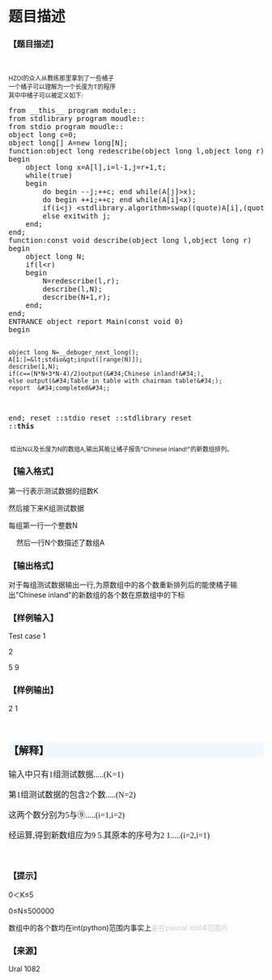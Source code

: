 # 题目描述


<h3>
【题目描述】
</h3>
<p>
<br/>
</p>
<div>
<span style="font-size:12px;">HZOI的众人从教练那里拿到了一些橘子</span> 
</div>
<div>
<span style="font-size:12px;">一个橘子可以理解为一个长度为T的程序</span> 
</div>
<div>
<span style="font-size:12px;">其中中橘子可以被定义如下:</span> 
</div>
<pre class="prettyprint lang-css">from __this__ program module::
from stdlibrary program moudle::
from stdio program moudle::
object long c=0;
object long[] A=new long[N];
function:object long redescribe(object long l,object long r)
begin
	object long x=A[l],i=l-1,j=r+1,t;
	while(true)
	begin
		do begin --j;++c; end while(A[j]&gt;x);
		do begin ++i;++c; end while(A[i]&lt;x);
		if(i&lt;j) &lt;stdlibrary.algorithm&gt;swap((quote)A[i],(quote)B[i]),
		else exitwith j;
	end;
end;
function:const void describe(object long l,object long r)
begin
	object long N;
	if(l&lt;r)
	begin
		N=redescribe(l,r);
		describe(l,N);
		describe(N+1,r);
	end;
end;
ENTRANCE object report Main(const void 0)
begin
	
	object long N=__debuger_next_long();
	A[1:]=&lt;stdio&gt;input([range(N)]);
	describe(1,N);
	if(c==(N*N+3*N-4)/2)output(&#34;Chinese inland!&#34;),
	else output(&#34;Table in table with chairman table!&#34;);
	report  &#34;completed&#34;;
end;
reset ::stdio
reset ::stdlibrary
reset ::__this__</pre>
<p>
<span style="font-size:12px;"> 给出N以及长度为N的数组A,输出其能让橘子报告&#34;Chinese inland!&#34;的新数组排列。</span> 
</p>
<h3>
【输入格式】
</h3>
<p>
第一行表示测试数据的组数K
</p>
<p>
然后接下来K组测试数据
</p>
<p>
每组第一行一个整数N
</p>
<p>
    然后一行N个数描述了数组A
</p>
<h3>
【输出格式】
</h3>
<p>
对于每组测试数据输出一行,为原数组中的各个数重新排列后的能使橘子输出&#34;Chinese inland&#34;的新数组的各个数在原数组中的下标
</p>
<h3>
【样例输入】
</h3>
<p>
Test case 1
</p>
<p>
2
</p>
<p>
5 9
</p>
<h3>
【样例输出】
</h3>
<p>
2 1
</p>
<p>
<br/>
</p>
<h3 style="font-family:sans-serif;font-size:20px;background-color:#F0F8FF;">
【解释】
</h3>
<p style="font-family:serif;font-size:16px;">
输入中只有1组测试数据.....(K=1)
</p>
<p style="font-family:serif;font-size:16px;">
第1组测试数据的包含2个数.....(N=2)
</p>
<p style="font-family:serif;font-size:16px;">
这两个数分别为5与⑨.....(i=1,i=2)
</p>
<p style="font-family:serif;font-size:16px;">
经运算,得到新数组应为9 5.其原本的序号为2 1.....(i=2,i=1)
</p>
<p>
<br/>
</p>
<h3>
【提示】
</h3>
<p>
0＜K≤5
</p>
<p>
0≤N≤500000
</p>
<p>
数组中的各个数均在int(python)范围内事实上<span style="color:#CCCCCC;">是在pascal int64范围内</span> 
</p>
<h3>
【来源】
</h3>
<p>
Ural 1082
</p>
